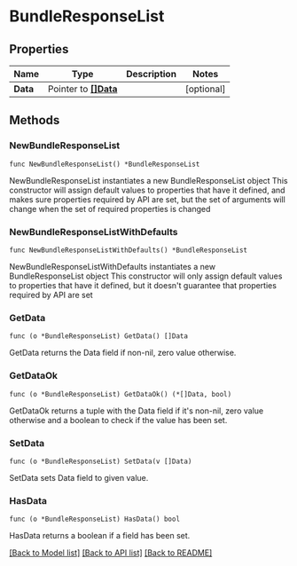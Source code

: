 # BundleResponseList

## Properties

Name | Type | Description | Notes
------------ | ------------- | ------------- | -------------
**Data** | Pointer to [**[]Data**](Data.md) |  | [optional] 

## Methods

### NewBundleResponseList

`func NewBundleResponseList() *BundleResponseList`

NewBundleResponseList instantiates a new BundleResponseList object
This constructor will assign default values to properties that have it defined,
and makes sure properties required by API are set, but the set of arguments
will change when the set of required properties is changed

### NewBundleResponseListWithDefaults

`func NewBundleResponseListWithDefaults() *BundleResponseList`

NewBundleResponseListWithDefaults instantiates a new BundleResponseList object
This constructor will only assign default values to properties that have it defined,
but it doesn't guarantee that properties required by API are set

### GetData

`func (o *BundleResponseList) GetData() []Data`

GetData returns the Data field if non-nil, zero value otherwise.

### GetDataOk

`func (o *BundleResponseList) GetDataOk() (*[]Data, bool)`

GetDataOk returns a tuple with the Data field if it's non-nil, zero value otherwise
and a boolean to check if the value has been set.

### SetData

`func (o *BundleResponseList) SetData(v []Data)`

SetData sets Data field to given value.

### HasData

`func (o *BundleResponseList) HasData() bool`

HasData returns a boolean if a field has been set.


[[Back to Model list]](../README.md#documentation-for-models) [[Back to API list]](../README.md#documentation-for-api-endpoints) [[Back to README]](../README.md)



